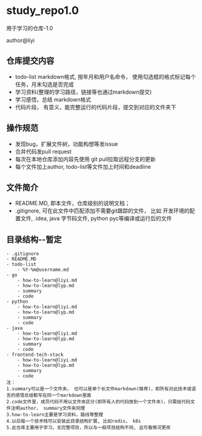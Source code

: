 # study_repo1.0
用于学习的仓库-1.0 
 
author@liyi

## 仓库提交内容
- todo-list markdown格式, 按年月和用户名命令，
使用勾选框的格式标记每个任务，月末勾选是否完成
- 学习资料(整理的学习路径，链接等也通过markdown提交)
- 学习感悟，总结 markdown格式
- 代码片段， 有意义，能完整运行的代码片段，提交到对应的文件夹下

## 操作规范
- 发现bug，扩展文件树，功能构想等发issue
- 合并代码发pull request
- 每次在本地仓库添加内容先使用 git pull拉取远程分支的更新
- 每个文件加上author, todo-list等文件加上时间和deadline

## 文件简介
- README.MD, 即本文件，仓库级别的说明文档；
- .gitignore, 可在此文件中匹配添加不需要git跟踪的文件， 比如
开发环境的配置文件, .idea, java 字节码文件, python pyc等编译或运行后的文件

## 目录结构--暂定
    - .gitignore
    - README.MD
    - todo-list
        - %Y-%m@username.md
    - go
        - how-to-learn@liyi.md
        - how-to-learn@lyp.md
        - summary
        - code
    - python
        - how-to-learn@liyi.md
        - how-to-learn@lyp.md
        - summary
        - code
    - java
        - how-to-learn@liyi.md
        - how-to-learn@lyp.md
        - summary
        - code
    - frontend-tech-stack
        - how-to-learn@liyi.md
        - how-to-learn@lyp.md
        - summary
        - code
    注： 
    1.summary可以是一个文件夹， 也可以是单个长文件markdown(推荐)，即所有对此技术或语言的感悟总结都写在同一个markdown里面
    2.code文件里，成员代码不用以文件夹区分(即所有人的代码放到一个文件夹)，只需给代码文件注明author， summary文件夹同理
    3.how-to-learn主要是学习资料，路线等整理
    4.以后每一个技术栈可以安装此目录结构扩展, 比如redis， k8s
    5.此仓库主要用于学习，无完整项目，所以与一般项目结构不同, 且可看情况更改